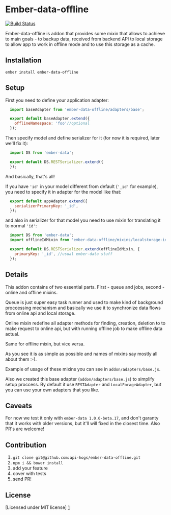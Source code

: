 # Ember-data-offline
[![Build Status](https://travis-ci.org/api-hogs/ember-data-offline.svg?branch=master)](https://travis-ci.org/api-hogs/ember-data-offline)

Ember-data-offline is addon that provides some mixin that allows to achieve to main goals - to backup data, received from backend API to local storage to allow app to work in offline mode and to use this storage as a cache. 

## Installation

```
ember install ember-data-offline
```

## Setup

First you need to define your application adapter:

```javascript
  import baseAdapter from 'ember-data-offline/adapters/base';

  export default baseAdapter.extend({
    offlineNamespace: 'foo'//optional
  });
```

Then specify model and define serializer for it (for now it is required, later we'll fix it):

```javascript
  import DS from 'ember-data';

  export default DS.RESTSerializer.extend({
  });
```

And basically, that's all!

If you have `'id'` in your model different from default (`'_id'` for example), you need to specify it in adapter for the model like that:

```javascript
  export default appAdapter.extend({
    serializerPrimaryKey: '_id',
  });
```

and also in serializer for that model you need to use mixin for translating it to normal `'id'`:

```javascript
  import DS from 'ember-data';
  import offlineIdMixin from 'ember-data-offline/mixins/localstorage-id';

  export default DS.RESTSerializer.extend(offlineIdMixin, {
    primaryKey: '_id', //usual ember-data stuff
  });
```

## Details

This addon contains of two essential parts. First - queue and jobs, second - online and offline mixins.

Queue is just super easy task runner and used to make kind of background proccessing mechanism and basically we use it to synchronize data flows from online api and local storage.

Online mixin redefine all adapter methods for finding, creation, deletion to to make request to online api, but with running offline job to make offline data actual.

Same for offline mixin, but vice versa.

As you see it is as simple as possible and names of mixins say mostly all about them :-).

Example of usage of these mixins you can see in `addon/adapters/base.js`.

Also we created this base adapter (`addon/adapters/base.js`) to simplify setup proccess. By default it use `RESTAdapter` and `LocalForageAdapter`, but you can use your own adapters that you like.

## Caveats

For now we test it only with `ember-data 1.0.0-beta.17`, and don't garanty that it works with older versions, but it'll will fixed in the closest time. Also PR's are welcome!

## Contribution

1. `git clone git@github.com:api-hogs/ember-data-offline.git`
2. `npm i && bower install`
3. add your feature
4. cover with tests
5. send PR!

## License

[Licensed under MIT license] [1]

[1]:http://opensource.org/licenses/mit-license.php

